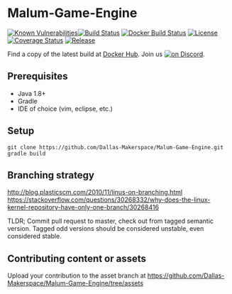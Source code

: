 # Malum-Game-Engine
[![Known Vulnerabilities](https://snyk.io/test/github/Dallas-Makerspace/Malum-Game-Engine/badge.svg?targetFile=build.gradle)](https://snyk.io/test/github/Dallas-Makerspace/Malum-Game-Engine?targetFile=build.gradle)[![Build Status](https://travis-ci.org/Dallas-Makerspace/Malum-Game-Engine.svg?branch=master)](https://travis-ci.org/Dallas-Makerspace/Malum-Game-Engine) [![Docker Build Status](https://img.shields.io/docker/build/dallasmakerspace/Malum-Game-Engine.svg)](https://hub.docker.com/r/dallasmakerspace/Malum-Game-Engine) [![License](https://img.shields.io/github/license/Dallas-Makerspace/Malum-Game-Engine.svg?style=flat-square)](https://github.com/Dallas-Makerspace/Malum-Game-Engine/blob/master/LICENCE) [![Coverage Status](https://coveralls.io/repos/github/Dallas-Makerspace/Malum-Game-Engine/badge.svg?branch=master)](https://coveralls.io/github/Dallas-Makerspace/Malum-Game-Engine?branch=master)
[![Release](https://img.shields.io/github/tag/Dallas-Makerspace/Malum-Game-Engine.svg?style=flat-square)](https://github.com/Dallas-Makerspace/Malum-Game-Engine/tags) 

Find a copy of the latest build at [Docker Hub](https://hub.docker.com/r/dallasmakerspace/Malum-Game-Engine/). Join us <a href="https://chat.dallasmakerspace.org/"><img src="https://img.shields.io/discord/300062029559889931.svg?logo=discord" alt="on Discord"></a>.

## Prerequisites

* Java 1.8+
* Gradle
* IDE of choice (vim, eclipse, etc.)

## Setup

```
git clone https://github.com/Dallas-Makerspace/Malum-Game-Engine.git
gradle build
```

## Branching strategy

http://blog.plasticscm.com/2010/11/linus-on-branching.html
https://stackoverflow.com/questions/30268332/why-does-the-linux-kernel-repository-have-only-one-branch/30268416

TLDR; Commit pull request to master, check out from tagged semantic version. Tagged odd versions should be considered unstable, even considered stable.

## Contributing content or assets

Upload your contribution to the asset branch at https://github.com/Dallas-Makerspace/Malum-Game-Engine/tree/assets
